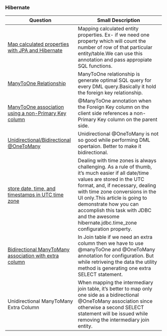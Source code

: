  ### Hibernate
 Question | Small Description
 ------------ | -------------|
 [Map calculated properties with JPA and Hibernate](https://vladmihalcea.com/how-to-map-calculated-properties-with-jpa-and-hibernate-formula-annotation/) | Mapping calculated entity properties. Ex- if we need one property which will count the number of row of that particular entity/table.We can use this annotation and pass appropiate SQL functions.|
 [ManyToOne Relationship](/src/test/java/hibernate/association/manyToOne) | ManyToOne relationship is generate optimal SQL query for every DML query.Basically it hold the foreign key relationship. |
 [ManyToOne association using a non-Primary Key column](https://vladmihalcea.com/how-to-map-a-manytoone-association-using-a-non-primary-key-column/) | @ManyToOne annotation when the Foreign Key column on the client side references a non-Primary Key column on the parent side.|
 [Unidirectional/Bidirectional @OneToMany](https://vladmihalcea.com/the-best-way-to-map-a-onetomany-association-with-jpa-and-hibernate/) | Unidirectional @OneToMany is not so good while performing DML opertaion. Better to make it bidirectional. |
 [store date, time, and timestamps in UTC time zone](https://vladmihalcea.com/how-to-store-date-time-and-timestamps-in-utc-time-zone-with-jdbc-and-hibernate/) | Dealing with time zones is always challenging. As a rule of thumb, it’s much easier if all date/time values are stored in the UTC format, and, if necessary, dealing with time zone conversions in the UI only.This article is going to demonstrate how you can accomplish this task with JDBC and the awesome hibernate.jdbc.time_zone configuration property. |
 [Bidirectional ManyToMany association with extra column](https://vladmihalcea.com/the-best-way-to-map-a-many-to-many-association-with-extra-columns-when-using-jpa-and-hibernate/) | In Join table if we need an extra column then we have to use @manyToOne and @OneToMany annotation for configuration. But while retriveing the data the utility method is generating one extra SELECT statement.
 Unidirectional ManyToMany Extra Column | When mapping the intermediary join table, it’s better to map only one side as a bidirectional @OneToMany association since otherwise a second SELECT statement will be issued while removing the intermediary join entity. |
 

